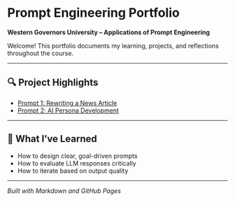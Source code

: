 # Prompt Engineering Portfolio  
**Western Governors University – Applications of Prompt Engineering**

Welcome! This portfolio documents my learning, projects, and reflections throughout the course.

---

## 🔍 Project Highlights

- [Prompt 1: Rewriting a News Article](./prompts/prompt1.md)
- [Prompt 2: AI Persona Development](./prompts/prompt2.md)

---

## 📘 What I’ve Learned

- How to design clear, goal-driven prompts
- How to evaluate LLM responses critically
- How to iterate based on output quality

---

*Built with Markdown and GitHub Pages*
